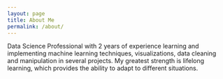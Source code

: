 ```yaml
---
layout: page
title: About Me
permalink: /about/
---
```


Data Science Professional with 2 years of experience learning and implementing machine learning techniques, visualizations, data cleaning and manipulation in several projects. My greatest strength is lifelong learning, which provides the ability to adapt to different situations.

